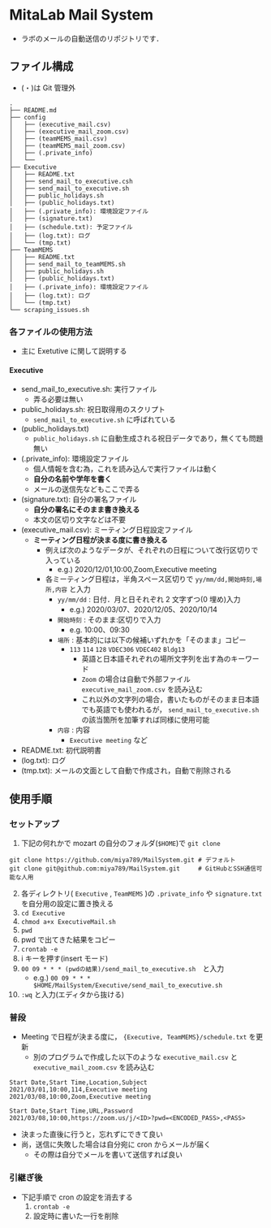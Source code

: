 # MitaLab Mail System

- ラボのメールの自動送信のリポジトリです．

## ファイル構成

- (・)は Git 管理外

```
.
├── README.md
├── config
│   ├── (executive_mail.csv)
│   ├── (executive_mail_zoom.csv)
│   ├── (teamMEMS_mail.csv)
│   ├── (teamMEMS_mail_zoom.csv)
│   ├── (.private_info)
│   └──
├── Executive
│   ├── README.txt
│   ├── send_mail_to_executive.csh
│   ├── send_mail_to_executive.sh
│   ├── public_holidays.sh
│   ├── (public_holidays.txt)
│   ├── (.private_info): 環境設定ファイル
│   ├── (signature.txt)
│   ├── (schedule.txt): 予定ファイル
│   ├── (log.txt): ログ
│   └── (tmp.txt)
├── TeamMEMS
│   ├── README.txt
│   ├── send_mail_to_teamMEMS.sh
│   ├── public_holidays.sh
│   ├── (public_holidays.txt)
│   ├── (.private_info): 環境設定ファイル
│   ├── (log.txt): ログ
│   └── (tmp.txt)
└── scraping_issues.sh
```

### 各ファイルの使用方法

- 主に Exetutive に関して説明する

#### Executive

- send_mail_to_executive.sh: 実行ファイル
  - 弄る必要は無い
- public_holidays.sh: 祝日取得用のスクリプト
  - `send_mail_to_executive.sh` に呼ばれている
- (public_holidays.txt)
  - `public_holidays.sh` に自動生成される祝日データであり，無くても問題無い
- (.private_info): 環境設定ファイル
  - 個人情報を含む為，これを読み込んで実行ファイルは動く
  - **自分の名前や学年を書く**
  - メールの送信先などもここで弄る
- (signature.txt): 自分の署名ファイル
  - **自分の署名にそのまま書き換える**
  - 本文の区切り文字などは不要
- (executive_mail.csv): ミーティング日程設定ファイル
  - **ミーティング日程が決まる度に書き換える**
    - 例えば次のようなデータが、それぞれの日程について改行区切りで入っている
      - e.g.) 2020/12/01,10:00,Zoom,Executive meeting
    - 各ミーティング日程は，半角スペース区切りで `yy/mm/dd,開始時刻,場所,内容` と入力
      - `yy/mm/dd` : 日付．月と日それぞれ 2 文字ずつ(0 埋め)入力
        - e.g.) 2020/03/07、2020/12/05、2020/10/14
      - `開始時刻` : そのまま:区切りで入力
        - e.g. 10:00、09:30
      - `場所` : 基本的には以下の候補いずれかを「そのまま」コピー
        - `113` `114` `128` `VDEC306` `VDEC402` `Bldg13`
          - 英語と日本語それぞれの場所文字列を出す為のキーワード
          - `Zoom` の場合は自動で外部ファイル `executive_mail_zoom.csv` を読み込む
          - これ以外の文字列の場合，書いたものがそのまま日本語でも英語でも使われるが， `send_mail_to_executive.sh` の該当箇所を加筆すれば同様に使用可能
      - `内容` : 内容
        - `Executive meeting` など
- README.txt: 初代説明書
- (log.txt): ログ
- (tmp.txt): メールの文面として自動で作成され，自動で削除される

## 使用手順

### セットアップ

1. 下記の何れかで mozart の自分のフォルダ(`$HOME`)で `git clone`

```
git clone https://github.com/miya789/MailSystem.git # デフォルト
git clone git@github.com:miya789/MailSystem.git     # GitHubとSSH通信可能な人用
```

2. 各ディレクトリ( `Executive` , `TeamMEMS` )の `.private_info` や `signature.txt` を自分用の設定に置き換える
3. `cd Executive`
4. `chmod a+x ExecutiveMail.sh`
5. `pwd`
6. pwd で出てきた結果をコピー
7. `crontab -e`
8. i キーを押す(insert モード)
9. `00 09 * * * (pwdの結果)/send_mail_to_executive.sh`　と入力
   - e.g.) `00 09 * * * $HOME/MailSystem/Executive/send_mail_to_executive.sh`
10. `:wq` と入力(エディタから抜ける)

### 普段

- Meeting で日程が決まる度に， `{Executive, TeamMEMS}/schedule.txt` を更新
  - 別のプログラムで作成した以下のような `executive_mail.csv` と `executive_mail_zoom.csv` を読み込む

```csv:executive_mail.csv
Start Date,Start Time,Location,Subject
2021/03/01,10:00,114,Executive meeting
2021/03/08,10:00,Zoom,Executive meeting
```

```csv:executive_mail_zoom.csv
Start Date,Start Time,URL,Password
2021/03/08,10:00,https://zoom.us/j/<ID>?pwd=<ENCODED_PASS>,<PASS>
```

- 決まった直後に行うと，忘れずにできて良い
- 尚，送信に失敗した場合は自分宛に cron からメールが届く
  - その際は自分でメールを書いて送信すれば良い

### 引継ぎ後

- 下記手順で cron の設定を消去する
  1. `crontab -e`
  2. 設定時に書いた一行を削除

